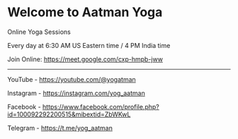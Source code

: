 # Welcome to Aatman Yoga


Online Yoga Sessions

Every day at 6:30 AM US Eastern time / 4 PM India time

Join Online: https://meet.google.com/cxp-hmpb-jww

---

YouTube - https://youtube.com/@yogatman

Instagram - https://instagram.com/yog_aatman

Facebook - https://www.facebook.com/profile.php?id=100092292200515&mibextid=ZbWKwL

Telegram - https://t.me/yog_aatman
